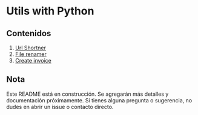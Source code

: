 # Utils with Python

## Contenidos

1. [Url Shortner](url_shortener/)
2. [File renamer](file_renamer/)
3. [Create invoice](create_invoce/)
   
## Nota
Este README está en construcción. Se agregarán más detalles y documentación próximamente. Si tienes alguna pregunta o sugerencia, no dudes en abrir un issue o contacto directo.